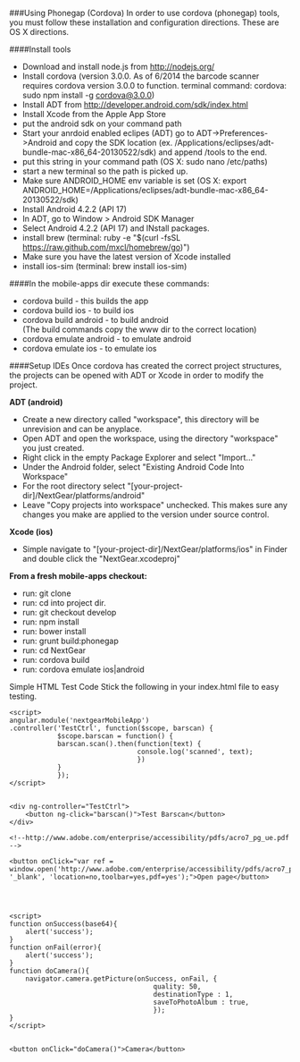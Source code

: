 ###Using Phonegap (Cordova)
In order to use cordova (phonegap) tools, you must follow these installation and configuration directions. These are OS X directions.  


####Install tools  
* Download and install node.js from http://nodejs.org/  
* Install cordova (version 3.0.0. As of 6/2014 the barcode scanner requires cordova version 3.0.0 to function. terminal command: cordova: sudo npm install -g cordova@3.0.0)  
* Install ADT from http://developer.android.com/sdk/index.html  
* Install Xcode from the Apple App Store  
* put the android sdk on your command path
* Start your anrdoid enabled eclipes (ADT) go to ADT->Preferences->Android and copy the SDK location (ex. /Applications/eclipses/adt-bundle-mac-x86_64-20130522/sdk) and append /tools to the end.
* put this string in your command path (OS X: sudo nano /etc/paths)
* start a new terminal so the path is picked up. 
* Make sure ANDROID_HOME env variable is set (OS X: export ANDROID_HOME=/Applications/eclipses/adt-bundle-mac-x86_64-20130522/sdk)
* Install Android 4.2.2 (API 17)
* In ADT, go to Window > Android SDK Manager
* Select Android 4.2.2 (API 17) and INstall packages. 
* install brew (terminal: ruby -e "$(curl -fsSL https://raw.github.com/mxcl/homebrew/go)")
* Make sure you have the latest version of Xcode installed
* install ios-sim (terminal: brew install ios-sim)


####In the mobile-apps dir execute these commands:
* cordova build  - this builds the app
* cordova build ios - to build ios
* cordova build android - to build android  
(The build commands copy the www dir to the correct location)
* cordova emulate android - to emulate android
* cordova emulate ios - to emulate ios


####Setup IDEs
Once cordova has created the correct project structures, the projects can be opened with ADT or Xcode in order to modify the project.


**ADT (android)**


* Create a new directory called "workspace", this directory will be unrevision and can be anyplace.
* Open ADT and open the workspace, using the directory "workspace" you just created.
* Right click in the empty Package Explorer and select "Import…"
* Under the Android folder, select "Existing Android Code Into Workspace"
* For the root directory select "[your-project-dir]/NextGear/platforms/android"
* Leave "Copy projects into workspace" unchecked. This makes sure any changes you make are applied to the version under source control.
 
**Xcode (ios)**


* Simple navigate to "[your-project-dir]/NextGear/platforms/ios" in Finder and double click the "NextGear.xcodeproj"


**From a fresh mobile-apps checkout:**


* run: git clone <the repo URL>  
* run: cd into project dir.  
* run: git checkout develop
* run: npm install
* run: bower install
* run: grunt build:phonegap
* run: cd NextGear
* run: cordova build
* run: cordova emulate ios|android
 
Simple HTML Test Code
Stick the following in your index.html file to easy testing. 


    <script>
    angular.module('nextgearMobileApp')
    .controller('TestCtrl', function($scope, barscan) {
                $scope.barscan = function() {
                barscan.scan().then(function(text) {
                                    console.log('scanned', text);
                                    })
                }
                });
    </script>


    <div ng-controller="TestCtrl">
        <button ng-click="barscan()">Test Barscan</button>
    </div>
    
    <!--http://www.adobe.com/enterprise/accessibility/pdfs/acro7_pg_ue.pdf -->
    
    <button onClick="var ref = window.open('http://www.adobe.com/enterprise/accessibility/pdfs/acro7_pg_ue.pdf', '_blank', 'location=no,toolbar=yes,pdf=yes');">Open page</button>




    <script>
    function onSuccess(base64){
        alert('success');
    }
    function onFail(error){
        alert('success');
    }
    function doCamera(){
        navigator.camera.getPicture(onSuccess, onFail, {
                                        quality: 50,
                                        destinationType : 1,
                                        saveToPhotoAlbum : true,
                                        });
    }
    </script>


    <button onClick="doCamera()">Camera</button>